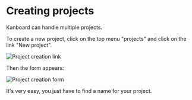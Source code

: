 Creating projects
=================

Kanboard can handle multiple projects.

To create a new project, click on the top menu "projects" and click on the link "New project".

![Project creation link](http://kanboard.net/screenshots/documentation/project-creation-link.png)

Then the form appears:

![Project creation form](http://kanboard.net/screenshots/documentation/project-creation-form.png)

It's very easy, you just have to find a name for your project.

